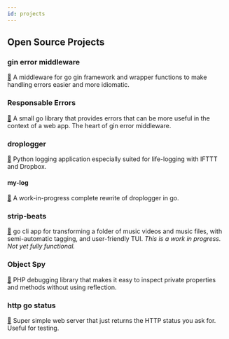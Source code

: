 ```yaml
---
id: projects
---
```

## Open Source Projects

<section class="projects">

<section class="project middleware">

### gin error middleware

<a href="https://pkg.go.dev/codeberg.org/danjones000/gin-error-handler" class="noprint">🔗</a>
A middleware for go gin framework and wrapper functions to make handling errors easier and more idiomatic.

</section><!-- /.project.middleware -->

<section class="project responsable">

### Responsable Errors

<a href="https://pkg.go.dev/codeberg.org/danjones000/responsable-errors" class="noprint">🔗</a>
A small go library that provides errors that can be more useful in the context of a web app. The heart of gin error middleware.

</section><!-- /.project.responsable -->

<section class="project log">

### droplogger

<a href="https://gitlab.com/danjones000/droplogger" class="noprint">🔗</a>
Python logging application especially suited for life-logging with IFTTT and Dropbox.

#### my-log

<a href="https://codeberg.org/danjones000/my-log/" class="noprint">🔗</a>
A work-in-progress complete rewrite of droplogger in go.

</section><!-- /.project.log -->

<section class="project strip-beats">

### strip-beats

<a href="https://codeberg.org/danjones000/strip-beats" class="noprint">🔗</a>
go cli app for transforming a folder of music videos and music files, with semi-automatic tagging, and user-friendly TUI. *This is a work in progress. Not yet fully functional.*

</section><!-- /.project.strip-beats -->

<section class="project object-spy">

### Object Spy

<a href="https://packagist.org/packages/danjones000/object-spy" class="noprint">🔗</a>
PHP debugging library that makes it easy to inspect private properties and methods without using reflection.

</section><!-- /.project.object-spy -->

<section class="project go-status">

### http go status

<a href="https://codeberg.org/danjones000/http-go-status" class="noprint">🔗</a>
Super simple web server that just returns the HTTP status you ask for. Useful for testing.

</section><!-- /.project.go-status -->

</section><!-- /.projects -->

